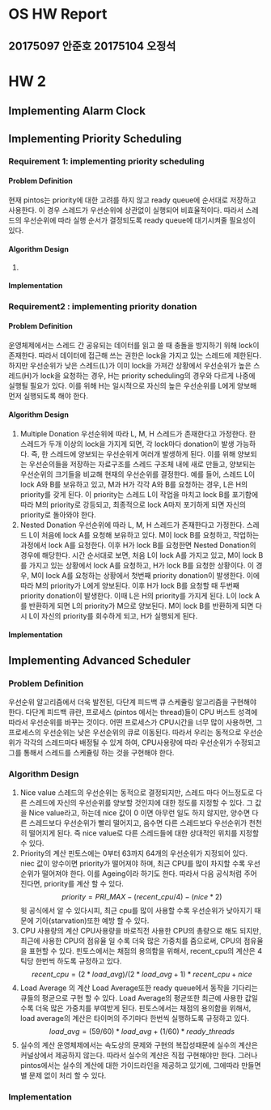 # OS HW Report
## 20175097 안준호 20175104 오정석

# HW 2
## Implementing Alarm Clock

## Implementing Priority Scheduling
### Requirement 1: implementing priority scheduling
#### Problem Definition
현재 pintos는 priority에 대한 고려를 하지 않고 ready queue에 순서대로 저장하고 사용한다. 이 경우 스레드가 우선순위에 상관없이 실행되어 비효율적이다. 따라서 스레드의 우선순위에 따라 실행 순서가 결정되도록 ready queue에 대기시켜줄 필요성이 있다.
#### Algorithm Design
1. 
#### Implementation

### Requirement2 : implementing priority donation
#### Problem Definition
운영체제에서는 스레드 간 공유되는 데이터를 읽고 쓸 때 충돌을 방지하기 위해 lock이 존재한다. 따라서 데이터에 접근해 쓰는 권한은 lock을 가지고 있는 스레드에 제한된다. 하지만 우선순위가 낮은 스레드(L)가 이미 lock을 가져간 상황에서 우선순위가 높은 스레드(H)가 lock을 요청하는 경우, H는 priority scheduling의 경우와 다르게 나중에 실행될 필요가 있다. 이를 위해 H는 일시적으로 자신의 높은 우선순위를 L에게 양보해 먼저 실행되도록 해야 한다.

#### Algorithm Design
1. Multiple Donation
우선순위에 따라 L, M, H 스레드가 존재한다고 가정한다. 한 스레드가 두개 이상의 lock을 가지게 되면, 각 lock마다 donation이 발생 가능하다. 즉, 한 스레드에 양보되는 우선순위게 여러개 발생하게 된다. 이를 위해 양보되는 우선순의들을 저장하는 자료구조를 스레드 구조체 내에 새로 만들고, 양보되는 우선순위의 크기들을 비교해 현재의 우선순위를 결정한다. 예를 들어, 스레드 L이 lock A와 B를 보유하고 있고, M과 H가 각각 A와 B를 요청하는 경우, L은 H의 priority를 갖게 된다. 이 priority는 스레드 L이 작업을 마치고 lock B를 포기함에 따라 M의 priority로 강등되고, 최종적으로 lock A마저 포기하게 되면 자신의 priority로 돌아와야 한다.
2. Nested Donation
우선순위에 따라 L, M, H 스레드가 존재한다고 가정한다. 스레드 L이 처음에 lock A를 요청해 보유하고 있다. M이 lock B를 요청하고, 작업하는 과정에서 lock A를 요청한다. 이후 H가 lock B를 요청한면 Nested Donation의 경우에 해당한다. 시간 순서대로 보면, 처음 L이 lock A를 가지고 있고, M이 lock B를 가지고 있는 상황에서 lock A를 요청하고, H가 lock B를 요청한 상황이다. 이 경우, M이 lock A를 요청하는 상황에서 첫번째 priority donation이 발생한다. 이에 따라 M의 priority가 L에게 양보된다. 이후 H가 lock B를 요청할 때 두번째 priority donation이 발생한다. 이때 L은 H의 priority를 가지게 된다. L이 lock A를 반환하게 되면 L의 priority가 M으로 양보된다. M이 lock B를 반환하게 되면 다시 L이 자신의 priority를 회수하게 되고, H가 실행되게 된다.

#### Implementation


## Implementing Advanced Scheduler
### Problem Definition
우선순위 알고리즘에서 더욱 발전된, 다단계 피드백 큐 스케쥴링 알고리즘을 구현해야 한다. 다단계 피드백 큐란, 프로세스 (pintos 에서는 thread)들이 CPU 버스트 성격에 따라서 우선순위를 바꾸는 것이다. 어떤 프로세스가 CPU시간을 너무 많이 사용하면, 그 프로세스의 우선순위는 낮은 우선순위의 큐로 이동된다. 따라서 우리는 동적으로 우선순위가 각각의 스레드마다 배정될 수 있게 하여, CPU사용량에 따라 우선순위가 수정되고 그를 통해서 스레드를 스케쥴링 하는 것을 구현해야 한다. 
### Algorithm Design
1. Nice value
스레드의 우선순위는 동적으로 결정되지만, 스레드 마다 어느정도로 다른 스레드에 자신의 우선순위를 양보할 것인지에 대한 정도를 지정할 수 있다. 그 값을 Nice value라고, 하는데 nice 값이 0 이면 아무런 일도 하지 않지만, 양수면 다른 스레드보다 우선순위가 빨리 떨어지고, 음수면 다른 스레드보다 우선순위가 천천히 떨어지게 된다. 즉 nice value로 다른 스레드들에 대한 상대적인 위치를 지정할 수 있다. 
2. Priority의 계산
핀토스에는 0부터 63까지 64개의 우선순위가 지정되어 있다. niec 값이 양수이면 priority가 떨어져야 하며, 최근 CPU를 많이 차지할 수록 우선순위가 떨어져야 한다. 이를 Ageing이라 하기도 한다. 따라서 다음 공식처럼 주어진다면, priority를 계산 할 수 있다. 
$$priority=PRI\_MAX-(recent\_cpu/4)-(nice*2)$$
윗 공식에서 알 수 있다시피, 최근 cpu를 많이 사용할 수록 우선순위가 낮아지기 때문에 기아(starvation)또한 예방 할 수 있다. 
3. CPU 사용량의 계산
CPU사용량을 바로직전 사용한 CPU의 총량으로 해도 되지만, 최근에 사용한 CPU의 점유율 일 수록 더욱 많은 가중치를 줌으로써, CPU의 점유율을 표현할 수 있다. 핀토스에서는 채점의 용의함을 위해서, recent_cpu의 계산은 4틱당 한번씩 하도록 규정하고 있다.
$$recent\_cpu=(2*load\_avg)/(2*load\_avg + 1)*recent\_cpu + nice$$
4. Load Average 의 계산
Load Average또한 ready queue에서 동작을 기다리는 큐들의 평균으로 구현 할 수 있다. Load Average의 평균또한 최근에 사용한 값일 수록 더욱 많은 가중치를 부여받게 된다. 핀토스에서는 채점의 용의함을 위해서, load average의 계산은 타이머의 주기마다 한번씩 실행하도록 규정하고 있다. 
$$load\_avg=(59/60)*load\_avg + (1/60)*ready\_threads$$
5. 실수의 계산
운영체제에서는 속도상의 문제와 구현의 복잡성때문에 실수의 계산은 커널상에서 제공하지 않는다. 따라서 실수의 계산은 직접 구현해야만 한다. 그러나 pintos에서는 실수의 계산에 대한 가이드라인을 제공하고 있기에, 그에따라 만들면 별 문제 없이 처리 할 수 있다.
### Implementation
